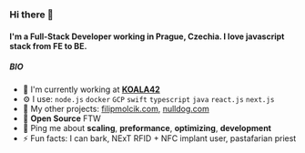 ### Hi there 👋

#### I'm a Full-Stack Developer working in Prague, Czechia. I love javascript stack from FE to BE.

##### BIO

- 🏢 I'm currently working at **[KOALA42](https://koala42.com)**
- ⚙️ I use: `node.js` `docker` `GCP` `swift` `typescript` `java` `react.js` `next.js`
- 💅 My other projects: [filipmolcik.com](https://filipmolcik.com), [nulldog.com](https://nulldog.com)
- 🌱 **Open Source** FTW
- 💬 Ping me about **scaling**, **preformance**, **optimizing**, **development**
- ⚡️ Fun facts: I can bark, NExT RFID + NFC implant user, pastafarian priest
